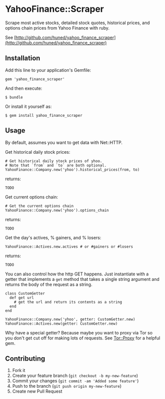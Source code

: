 # YahooFinance::Scraper

Scrape most active stocks, detailed stock quotes, historical prices, and
options chain prices from Yahoo Finance with ruby.

See [http://github.com/huned/yahoo_finance_scraper](http://github.com/huned/yahoo_finance_scraper)

## Installation

Add this line to your application's Gemfile:

    gem 'yahoo_finance_scraper'

And then execute:

    $ bundle

Or install it yourself as:

    $ gem install yahoo_finance_scraper

## Usage

By default, assumes you want to get data with Net::HTTP.

Get historical daily stock prices:

    # Get historical daily stock prices of yhoo.
    # Note that `from` and `to` are both optional.
    YahooFinance::Company.new('yhoo').historical_prices(from, to)

returns:

    TODO

Get current options chain:

    # Get the current options chain
    YahooFinance::Company.new('yhoo').options_chain

returns:

    TODO

Get the day's actives, % gainers, and % losers:

    YahooFinance::Actives.new.actives # or #gainers or #losers

returns:

    TODO

You can also control how the http GET happens. Just instantiate with a
getter that implements a `get` method that takes a single string argument
and returns the body of the request as a string.

    class CustomGetter
      def get url
        # get the url and return its contents as a string
      end
    end

    YahooFinance::Company.new('yhoo', getter: CustomGetter.new)
    YahooFinance::Actives.new(getter: CustomGetter.new)

Why have a special getter? Because maybe you want to proxy via Tor so you
don't get cut off for making lots of requests. See
[Tor::Proxy](http://github.com/huned/tor_proxy) for a helpful gem.

## Contributing

1. Fork it
2. Create your feature branch (`git checkout -b my-new-feature`)
3. Commit your changes (`git commit -am 'Added some feature'`)
4. Push to the branch (`git push origin my-new-feature`)
5. Create new Pull Request
